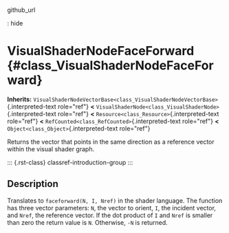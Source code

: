 github_url

:   hide

# VisualShaderNodeFaceForward {#class_VisualShaderNodeFaceForward}

**Inherits:**
`VisualShaderNodeVectorBase<class_VisualShaderNodeVectorBase>`{.interpreted-text
role="ref"} **\<**
`VisualShaderNode<class_VisualShaderNode>`{.interpreted-text role="ref"}
**\<** `Resource<class_Resource>`{.interpreted-text role="ref"} **\<**
`RefCounted<class_RefCounted>`{.interpreted-text role="ref"} **\<**
`Object<class_Object>`{.interpreted-text role="ref"}

Returns the vector that points in the same direction as a reference
vector within the visual shader graph.

::: {.rst-class}
classref-introduction-group
:::

## Description

Translates to `faceforward(N, I, Nref)` in the shader language. The
function has three vector parameters: `N`, the vector to orient, `I`,
the incident vector, and `Nref`, the reference vector. If the dot
product of `I` and `Nref` is smaller than zero the return value is `N`.
Otherwise, `-N` is returned.
